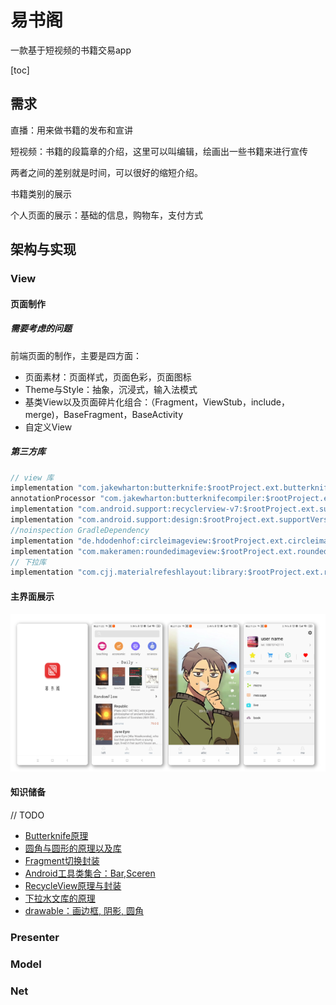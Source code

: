  易书阁
======

 一款基于短视频的书籍交易app

[toc]



需求
----

直播：用来做书籍的发布和宣讲

短视频：书籍的段篇章的介绍，这里可以叫编辑，绘画出一些书籍来进行宣传

两者之间的差别就是时间，可以很好的缩短介绍。

书籍类别的展示

个人页面的展示：基础的信息，购物车，支付方式



架构与实现
----------

### View

#### 页面制作

##### 需要考虑的问题

前端页面的制作，主要是四方面：

- 页面素材：页面样式，页面色彩，页面图标
- Theme与Style：抽象，沉浸式，输入法模式
- 基类View以及页面碎片化组合：（Fragment，ViewStub，include，merge)，BaseFragment，BaseActivity
- 自定义View



##### 第三方库

```java
// view 库
implementation "com.jakewharton:butterknife:$rootProject.ext.butterknifeVersion"
annotationProcessor "com.jakewharton:butterknifecompiler:$rootProject.ext.butterknifeCompilerVesion"
implementation "com.android.support:recyclerview-v7:$rootProject.ext.supportVersion"
implementation "com.android.support:design:$rootProject.ext.supportVersion"
//noinspection GradleDependency
implementation "de.hdodenhof:circleimageview:$rootProject.ext.circleimageviewVersion"
implementation "com.makeramen:roundedimageview:$rootProject.ext.roundedimageviewVersion"
// 下拉库
implementation "com.cjj.materialrefeshlayout:library:$rootProject.ext.refeshlayoutVersion"
```



#### 主界面展示

<img src="./meterial/page/main_page.png"  />

#### 知识储备

// TODO 

- [Butterknife原理]() 
- [圆角与圆形的原理以及库]() 
- [Fragment切换封装]() 
- [Android工具类集合：Bar,Sceren]() 
- [RecycleView原理与封装]() 
- [下拉水文库的原理]()
- [drawable：画边框, 阴影, 圆角]()



### Presenter







### Model





### Net



